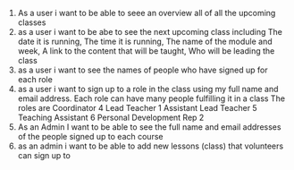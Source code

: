 
1. As a user i want to be able to seee an overview all of all the upcoming classes
2. as a user i want to be abe to see the next upcoming class including The date it is running, The time it is running, The name of the module and week, A link to the content that will be taught, Who will be leading the class    
3. as a user i want to see the names of people who have signed up for each role
4. as a user i want to sign up to a role in the class using my full name and email address.
  Each role can have many people fulfilling it in a class
  The roles are
  Coordinator 4
  Lead Teacher 1
  Assistant Lead Teacher 5
  Teaching Assistant 6
  Personal Development Rep 2
5. As an Admin I want to be able to see the full name and email addresses of the people signed up to each course
6. as an admin i want to be able to add new lessons (class)  that volunteers can sign up to
